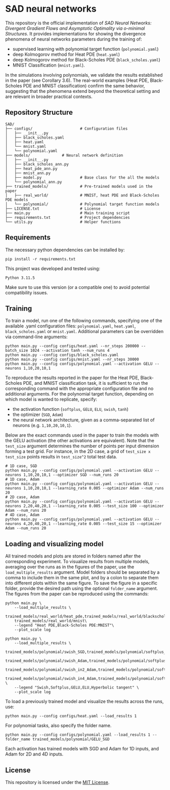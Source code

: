 # SAD neural networks
This repository is the official implementation of *SAD Neural Networks: Divergent Gradient Flows and Asymptotic Optimality via o-minimal Structures*. 
It provides implementations for showing the divergence phenomena of neural networks parameters during the training of:
- supervised learning with polynomial target function (`polynomial.yaml`) 
- deep Kolmogorov method for Heat PDE (`heat.yaml`)  
- deep Kolmogorov method for Black-Scholes PDE (`black_scholes.yaml`)  
- MNIST Classification (`mnist.yaml`). 

In the simulations involving polynomials, we validate the results established in the paper (see Corollary 3.6). The real-world examples (Heat PDE, Black-Scholes PDE and MNIST classification) confirm the same behavior, suggesting that the phenomena extend beyond the theoretical setting and are relevant in broader practical contexts. 

## Repository Structure
```
SAD/
├── configs/                     # Configuration files
│   ├── __init__.py               
│   ├── black_scholes.yaml       
│   ├── heat.yaml                
│   └── mnist.yaml               
│   └── polynomial.yaml           
├── models/		         # Neural network definition
│   ├── __init__.py                  
│   ├── black_scholes_ann.py     
│   ├── heat_pde_ann.py          
│   ├── mnist_ann.py             
│   ├── model.py                 # Base class for the all the models
│   └── polynomial_ann.py        
├── trained_models/              # Pre-trained models used in the paper 
│   ├── real_world/              # MNIST, heat PDE and Black-Scholes PDE models           
│   └── polynomial/              # Polynomial target function models
├── LICENSE.txt                  # License
├── main.py                      # Main training script
├── requirements.txt             # Project dependencies
└── utils.py                     # Helper functions
```


## Requirements

The necessary python dependencies can be installed by:
```setup
pip install -r requirements.txt
```
This project was developed and tested using:
```setup
Python 3.11.5
```
Make sure to use this version (or a compatible one) to avoid potential compatibility issues.


## Training 
To train a model, run one of the following commands, specifying one of the available .yaml configuration files:
`polynomial.yaml`, `heat.yaml`, `black_scholes.yaml` or `mnist.yaml`. Additional parameters can be overridden via command-line arguments:

```train
python main.py --config configs/heat.yaml --nr_steps 200000 --batch_size 1024 --activation tanh --num_runs 4
python main.py --config configs/black_scholes.yaml
python main.py --config configs/mnist.yaml --nr_steps 30000
python main.py --config configs/polynomial.yaml --activation GELU --neurons 1,10,20,10,1
```

To reproduce the results reported in the paper for the Heat PDE, Black-Scholes PDE, and MNIST classification task, it is sufficient to run the corresponding command with the appropriate configuration file and no additional arguments.
For the polynomial target function, depending on which model is wanted to replicate, specify:
- the activation function (`softplus`, `GELU`, `ELU`, `swish`, `tanh`)
- the optimizer (`SGD`, `Adam`)
- the neural network architecture, given as a comma-separated list of neurons (e.g. `1,10,20,10,1`). 

Below are the exact commands used in the paper to train the models with the GELU activation (the other activations are equivalent). Note that the `test_size` argument determines the number of points per input dimension forming a test grid. For instance, in the 2D case, a grid of `test_size x test_size` points results in `test_size^2` total test data.

```train
# 1D case, SGD
python main.py --config configs/polynomial.yaml --activation GELU --neurons 1,10,20,10,1 --optimizer SGD --num_runs 20
# 1D case, Adam
python main.py --config configs/polynomial.yaml --activation GELU --neurons 1,10,20,10,1 --learning_rate 0.005 --optimizer Adam --num_runs 20
# 2D case, Adam
python main.py --config configs/polynomial.yaml --activation GELU --neurons 2,20,40,20,1 --learning_rate 0.005 --test_size 100 --optimizer Adam --num_runs 20
# 4D case, Adam
python main.py --config configs/polynomial.yaml --activation GELU --neurons 4,20,40,20,1 --learning_rate 0.005 --test_size 15 --optimizer Adam --num_runs 20 
```


## Loading and visualizing model

All trained models and plots are stored in folders named after the corresponding experiment.
To visualize results from multiple models, averaging over the runs as in the figures of the paper, use the `load_multiple_results` argument. 
Model folders should be separated by a comma to include them in the same plot, and by a colon to separate them into different plots within the same figure.
To save the figure in a specific folder, provide the desired path using the optional `folder_name` argument.
The figures from the paper can be reproduced using the commands:

```eval
python main.py \
	--load_multiple_results \
	trained_models/real_world/heat_pde,trained_models/real_world/blackscholes_pde:\
 	trained_models/real_world/mnist\
	--legend "Heat PDE,Black-Scholes PDE:MNIST"\
	--plot_scale log
```

```eval
python main.py \
	--load_multiple_results \
	trained_models/polynomial/swish_SGD,trained_models/polynomial/softplus_SGD,trained_models/polynomial/GELU_SGD,trained_models/polynomial/ELU_SGD,trained_models/polynomial/tanh_SGD:\
	trained_models/polynomial/swish_Adam,trained_models/polynomial/softplus_Adam,trained_models/polynomial/GELU_Adam,trained_models/polynomial/ELU_Adam,trained_models/polynomial/tanh_Adam:\
	trained_models/polynomial/swish_in2_Adam,trained_models/polynomial/softplus_in2_Adam,trained_models/polynomial/GELU_in2_Adam,trained_models/polynomial/ELU_in2_Adam,trained_models/polynomial/tanh_in2_Adam:\
	trained_models/polynomial/swish_in4_Adam,trained_models/polynomial/softplus_in4_Adam,trained_models/polynomial/GELU_in4_Adam,trained_models/polynomial/ELU_in4_Adam,trained_models/polynomial/tanh_in4_Adam \
	--legend "Swish,Softplus,GELU,ELU,Hyperbolic tangent" \
	--plot_scale log
```


To load a previously trained model and visualize the results across the runs, use:

```eval
python main.py --config configs/heat.yaml --load_results 1
```

For polynomial tasks, also specify the folder name. 

```eval
python main.py --config configs/polynomial.yaml --load_results 1 --folder_name trained_models/polynomial/GELU_SGD
```
Each activation has trained models with SGD and Adam for 1D inputs, and Adam for 2D and 4D inputs.



## License

This repository is licensed under the [MIT License](LICENSE.txt).

